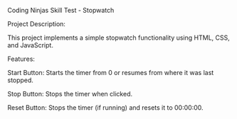Coding Ninjas Skill Test - Stopwatch


Project Description:

This project implements a simple stopwatch functionality using HTML, CSS, and JavaScript.

Features:

Start Button: Starts the timer from 0 or resumes from where it was last stopped.

Stop Button: Stops the timer when clicked.

Reset Button: Stops the timer (if running) and resets it to 00:00:00.
